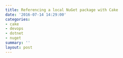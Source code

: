 ```yaml
---
title: Referencing a local NuGet package with Cake
date: '2016-07-14 14:29:00'
categories:
- cake
- devops
- dotnet
- nuget
summary: ''
layout: post
---
```

